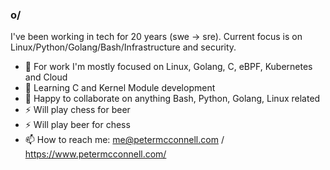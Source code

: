 ### o/

I've been working in tech for 20 years (swe -> sre). Current focus is on
Linux/Python/Golang/Bash/Infrastructure and security.

- 🔭 For work I'm mostly focused on Linux, Golang, C, eBPF, Kubernetes and Cloud
- 🌱 Learning C and Kernel Module development
- 👯 Happy to collaborate on anything Bash, Python, Golang, Linux related
- ⚡ Will play chess for beer
- ⚡ Will play beer for chess
- 📫 How to reach me: me@petermcconnell.com / https://www.petermcconnell.com/
